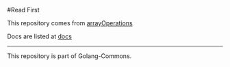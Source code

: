 #Read First

This repository comes from [arrayOperations](https://github.com/adam-hanna/arrayOperations)

Docs are listed at [docs](https://github.com/Golang-Commons/dos)

--------
This repository is part of Golang-Commons.
